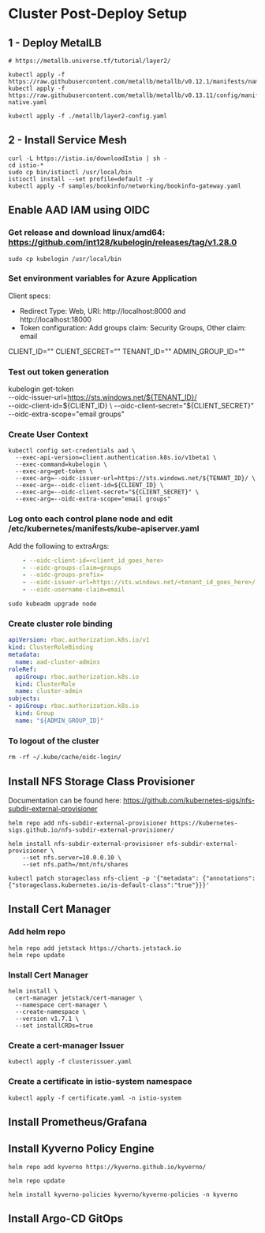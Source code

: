 # Cluster Post-Deploy Setup

## 1 - Deploy MetalLB
```
# https://metallb.universe.tf/tutorial/layer2/

kubectl apply -f https://raw.githubusercontent.com/metallb/metallb/v0.12.1/manifests/namespace.yaml
kubectl apply -f https://raw.githubusercontent.com/metallb/metallb/v0.13.11/config/manifests/metallb-native.yaml

kubectl apply -f ./metallb/layer2-config.yaml
```

## 2 - Install Service Mesh
```
curl -L https://istio.io/downloadIstio | sh -
cd istio-*
sudo cp bin/istioctl /usr/local/bin
istioctl install --set profile=default -y
kubectl apply -f samples/bookinfo/networking/bookinfo-gateway.yaml
```

## Enable AAD IAM using OIDC

### Get release and download linux/amd64: https://github.com/int128/kubelogin/releases/tag/v1.28.0
```
sudo cp kubelogin /usr/local/bin
```
### Set environment variables for Azure Application
Client specs:
* Redirect Type: Web, URI: http://localhost:8000 and http://localhost:18000
* Token configuration: Add groups claim: Security Groups, Other claim: email

CLIENT_ID=""
CLIENT_SECRET=""
TENANT_ID="" 
ADMIN_GROUP_ID=""

### Test out token generation
kubelogin get-token \
  --oidc-issuer-url=https://sts.windows.net/${TENANT_ID}/ \
  --oidc-client-id=${CLIENT_ID} \
  --oidc-client-secret="${CLIENT_SECRET}" \
  --oidc-extra-scope="email groups"


### Create User Context
```
kubectl config set-credentials aad \
  --exec-api-version=client.authentication.k8s.io/v1beta1 \
  --exec-command=kubelogin \
  --exec-arg=get-token \
  --exec-arg=--oidc-issuer-url=https://sts.windows.net/${TENANT_ID}/ \
  --exec-arg=--oidc-client-id=${CLIENT_ID} \
  --exec-arg=--oidc-client-secret="${CLIENT_SECRET}" \
  --exec-arg=--oidc-extra-scope="email groups"
```

### Log onto each control plane node and edit /etc/kubernetes/manifests/kube-apiserver.yaml
Add the following to extraArgs:
```yaml
    - --oidc-client-id=<client_id_goes_here>
    - --oidc-groups-claim=groups
    - --oidc-groups-prefix=
    - --oidc-issuer-url=https://sts.windows.net/<tenant_id_goes_here>/
    - --oidc-username-claim=email
```

```
sudo kubeadm upgrade node

```

### Create cluster role binding
```yaml
apiVersion: rbac.authorization.k8s.io/v1
kind: ClusterRoleBinding
metadata:
  name: aad-cluster-admins
roleRef:
  apiGroup: rbac.authorization.k8s.io
  kind: ClusterRole
  name: cluster-admin
subjects:
- apiGroup: rbac.authorization.k8s.io
  kind: Group
  name: "${ADMIN_GROUP_ID}"
```

### To logout of the cluster
```
rm -rf ~/.kube/cache/oidc-login/
```

## Install NFS Storage Class Provisioner
Documentation can be found here: https://github.com/kubernetes-sigs/nfs-subdir-external-provisioner

```
helm repo add nfs-subdir-external-provisioner https://kubernetes-sigs.github.io/nfs-subdir-external-provisioner/

helm install nfs-subdir-external-provisioner nfs-subdir-external-provisioner \
    --set nfs.server=10.0.0.10 \
    --set nfs.path=/mnt/nfs/shares

kubectl patch storageclass nfs-client -p '{"metadata": {"annotations":{"storageclass.kubernetes.io/is-default-class":"true"}}}'
```

## Install Cert Manager
### Add helm repo
```
helm repo add jetstack https://charts.jetstack.io
helm repo update
```
### Install Cert Manager
```
helm install \
  cert-manager jetstack/cert-manager \
  --namespace cert-manager \
  --create-namespace \
  --version v1.7.1 \
  --set installCRDs=true
```

### Create a cert-manager Issuer
```
kubectl apply -f clusterissuer.yaml
```

### Create a certificate in istio-system namespace
```
kubectl apply -f certificate.yaml -n istio-system
```

## Install Prometheus/Grafana

## Install Kyverno Policy Engine
```
helm repo add kyverno https://kyverno.github.io/kyverno/

helm repo update

helm install kyverno-policies kyverno/kyverno-policies -n kyverno

```

## Install Argo-CD GitOps


